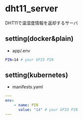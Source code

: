 # dht11_server
DHT11で温湿度情報を返却するサーバ

## setting(docker&plain)
- app/.env
```sh
PIN=14 # your GPIO PIN
```

## setting(kubernetes)
- manifests.yaml
```yaml
~~~
env:
    - name: PIN
      value: "14" # your GPIO PIN
~~~
```
